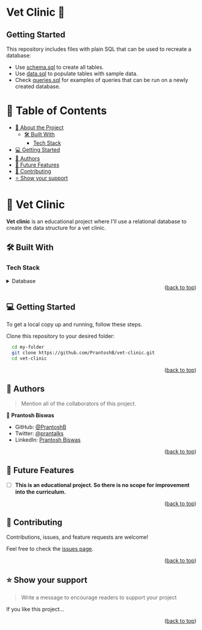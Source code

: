 # Vet Clinic 🐶

## Getting Started

This repository includes files with plain SQL that can be used to recreate a database:

- Use [schema.sql](./schema.sql) to create all tables.
- Use [data.sql](./data.sql) to populate tables with sample data.
- Check [queries.sql](./queries.sql) for examples of queries that can be run on a newly created database.

<a name="readme-top"></a>


# 📗 Table of Contents

- [📖 About the Project](#about-project)
  - [🛠 Built With](#built-with)
    - [Tech Stack](#tech-stack)
- [💻 Getting Started](#getting-started)
- [👥 Authors](#authors)
- [🔭 Future Features](#future-features)
- [🤝 Contributing](#contributing)
- [⭐️ Show your support](#support)


<!-- PROJECT DESCRIPTION -->

# 🐶 Vet Clinic <a name="about-project"></a>


**Vet clinic** is an educational project where I'll use a relational database to create the data structure for a vet clinic.
## 🛠 Built With <a name="built-with"></a>

### Tech Stack <a name="tech-stack"></a>


<details>
<summary>Database</summary>
  <ul>
    <li><a href="https://www.postgresql.org/">PostgreSQL</a></li>
  </ul>
</details>



<div align="right">(<a href="#readme-top">back to top</a>)</div>

<!-- GETTING STARTED -->

## 💻 Getting Started <a name="getting-started"></a>

To get a local copy up and running, follow these steps.

Clone this repository to your desired folder:



```sh
  cd my-folder
  git clone https://github.com/PrantoshB/vet-clinic.git
  cd vet-clinic
```

<div align="right">(<a href="#readme-top">back to top</a>)</div>

<!-- AUTHORS -->

## 👥 Authors <a name="authors"></a>

> Mention all of the collaborators of this project.

👤 **Prantosh Biswas**

- GitHub: [@PrantoshB](https://github.com/PrantoshB)
- Twitter: [@prantalks](https://twitter.com/prantalks)
- LinkedIn: [Prantosh Biswas](https://linkedin.com/in/prantosh)

<div align="right">(<a href="#readme-top">back to top</a>)</div>

<!-- FUTURE FEATURES -->

## 🔭 Future Features <a name="future-features"></a>


- [ ] **This is an educational project. So there is no scope for improvement into the curriculum.**

<div align="right">(<a href="#readme-top">back to top</a>)</div>

<!-- CONTRIBUTING -->

## 🤝 Contributing <a name="contributing"></a>

Contributions, issues, and feature requests are welcome!

Feel free to check the [issues page](../../issues/).

<div align="right">(<a href="#readme-top">back to top</a>)</div>

<!-- SUPPORT -->

## ⭐️ Show your support <a name="support"></a>

> Write a message to encourage readers to support your project

If you like this project...

<div align="right">(<a href="#readme-top">back to top</a>)</div>


